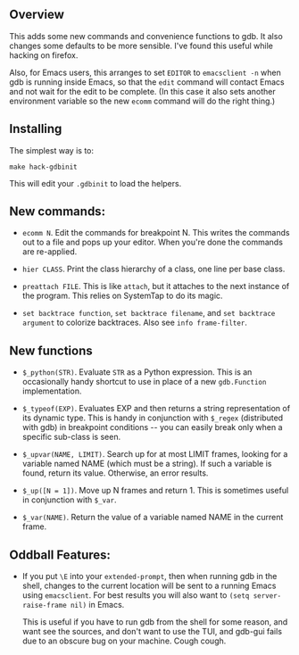 ## Overview

This adds some new commands and convenience functions to gdb.  It also
changes some defaults to be more sensible.  I've found this useful
while hacking on firefox.

Also, for Emacs users, this arranges to set `EDITOR` to `emacsclient -n`
when gdb is running inside Emacs, so that the `edit` command will contact
Emacs and not wait for the edit to be complete.  (In this case it also
sets another environment variable so the new `ecomm` command will do
the right thing.)

## Installing

The simplest way is to:

```
make hack-gdbinit
```

This will edit your `.gdbinit` to load the helpers.

## New commands:

* `ecomm N`.  Edit the commands for breakpoint N.  This writes the
  commands out to a file and pops up your editor.  When you're done
  the commands are re-applied.

* `hier CLASS`.  Print the class hierarchy of a class, one line per
  base class.

* `preattach FILE`.  This is like `attach`, but it attaches to the
  next instance of the program.  This relies on SystemTap to do its
  magic.

* `set backtrace function`, `set backtrace filename`, and
  `set backtrace argument` to colorize backtraces.  Also see
  `info frame-filter`.

## New functions

* `$_python(STR)`.  Evaluate `STR` as a Python expression.  This is an
  occasionally handy shortcut to use in place of a new `gdb.Function`
  implementation.

* `$_typeof(EXP)`.  Evaluates EXP and then returns a string
  representation of its dynamic type.  This is handy in conjunction
  with `$_regex` (distributed with gdb) in breakpoint conditions --
  you can easily break only when a specific sub-class is seen.

* `$_upvar(NAME, LIMIT)`.  Search up for at most LIMIT frames, looking
  for a variable named NAME (which must be a string).  If such a
  variable is found, return its value.  Otherwise, an error results.

* `$_up([N = 1])`.  Move up N frames and return 1.  This is sometimes
  useful in conjunction with `$_var`.

* `$_var(NAME)`.  Return the value of a variable named NAME in the
  current frame.

## Oddball Features:

* If you put `\E` into your `extended-prompt`, then when running gdb
  in the shell, changes to the current location will be sent to a
  running Emacs using `emacsclient`.  For best results you will also
  want to `(setq server-raise-frame nil)` in Emacs.

  This is useful if you have to run gdb from the shell for some
  reason, and want see the sources, and don't want to use the TUI, and
  gdb-gui fails due to an obscure bug on your machine.  Cough cough.
